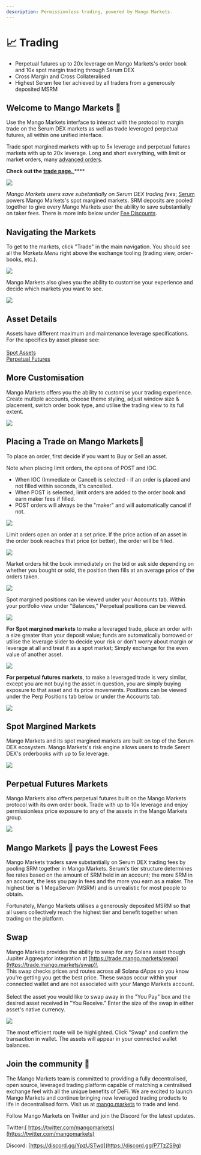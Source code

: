 ```yaml
---
description: Permissionless trading, powered by Mango Markets.
---
```


# 📈 Trading

* Perpetual futures up to 20x leverage on Mango Markets's order book and 10x spot margin trading through Serum DEX
* Cross Margin and Cross Collateralised
* Highest Serum fee tier achieved by all traders from a generously deposited MSRM

## **Welcome to Mango** Market**s** 🥭

Use the Mango Markets interface to interact with the protocol to margin trade on the Serum DEX markets as well as trade leveraged perpetual futures, all within one unified interface.

Trade spot margined markets with up to 5x leverage and perpetual futures markets with up to 20x leverage. Long and short everything, with limit or market orders, many [advanced orders](trade-order-types.md).

**Check out the** [**trade page.** ](https://trade.mango.markets)\*\*\*\*

![](../../.gitbook/assets/tradeee.png)

_Mango Markets users save substantially on Serum DEX trading fees_; [Serum](https://projectserum.com) powers Mango Markets's spot margined markets. SRM deposits are pooled together to give every Mango Markets user the ability to save substantially on taker fees. There is more info below under [Fee Discounts](getting-started.md#how-to-view-fee-discounts-contribute-srm).

## **Navigating the Markets**

To get to the markets, click "Trade" in the main navigation. You should see all the _Markets Menu_ right above the exchange tooling (trading view, order-books, etc.).

![](../../.gitbook/assets/markets.png)

Mango Markets also gives you the ability to customise your experience and decide which markets you want to see.

![](../../.gitbook/assets/markets2.png)

## Asset Details

Assets have different maximum and maintenance leverage specifications. For the specifics by asset please see:\
\
[Spot Assets](../token-specs.md)\
[Perpetual Futures](../perp-contract-specs.md)

## More Customisation

Mango Markets offers you the ability to customise your trading experience. Create multiple accounts, choose theme styling, adjust window size & placement, switch order book type, and utilise the trading view to its full extent.

![](../../.gitbook/assets/customize.png)

## Placing a Trade on Mango Markets🥭

To place an order, first decide if you want to Buy or Sell an asset.

Note when placing limit orders, the options of POST and IOC.

* When IOC (Immediate or Cancel) is selected - if an order is placed and not filled within seconds, it's cancelled.
* When POST is selected, limit orders are added to the order book and earn maker fees if filled.
* POST orders will always be the "maker" and will automatically cancel if not.

![](../../.gitbook/assets/trademodal.png)

Limit orders open an order at a set price. If the price action of an asset in the order book reaches that price (or better), the order will be filled.

![](../../.gitbook/assets/market.png)

Market orders hit the book immediately on the bid or ask side depending on whether you bought or sold, the position then fills at an average price of the orders taken.

![](../../.gitbook/assets/limit.png)

Spot margined positions can be viewed under your Accounts tab. Within your portfolio view under "Balances," Perpetual positions can be viewed.

![](../../.gitbook/assets/positions.png)

**For Spot margined markets** to make a leveraged trade, place an order with a size greater than your deposit value; funds are automatically borrowed or utilise the leverage slider to decide your risk or don't worry about margin or leverage at all and treat it as a spot market; Simply exchange for the even value of another asset.

![](../../.gitbook/assets/sporttop.png)

**For perpetual futures markets**, to make a leveraged trade is very similar, except you are not buying the asset in question, you are simply buying exposure to that asset and its price movements. Positions can be viewed under the Perp Positions tab below or under the Accounts tab.

![](../../.gitbook/assets/perpep.png)

## Spot Margined Markets

Mango Markets and its spot margined markets are built on top of the Serum DEX ecosystem. Mango Markets's risk engine allows users to trade Serem DEX's orderbooks with up to 5x leverage.

![](../../.gitbook/assets/sport.png)

## Perpetual Futures Markets

Mango Markets also offers perpetual futures built on the Mango Markets protocol with its own order book. Trade with up to 10x leverage and enjoy permissionless price exposure to any of the assets in the Mango Markets group.

![](../../.gitbook/assets/perp.png)

## Mango Markets 🥭 **pays the Lowest Fees**

Mango Markets traders save substantially on Serum DEX trading fees by pooling SRM together in Mango Markets. Serum's tier structure determines fee rates based on the amount of SRM held in an account; the more SRM in an account, the less you pay in fees and the more you earn as a maker. The highest tier is 1 MegaSerum (MSRM) and is unrealistic for most people to obtain.

Fortunately, Mango Markets utilises a generously deposited MSRM so that all users collectively reach the highest tier and benefit together when trading on the platform.

## **Swap**

Mango Markets provides the ability to swap for any Solana asset though Jupiter Aggregator integration at [https://trade.mango.markets/swap](https://trade.mango.markets/swap)\
\
This swap checks prices and routes across all Solana dApps so you know you're getting you get the best price. These swaps occur within your connected wallet and are not associated with your Mango Markets account.\
\
Select the asset you would like to swap away in the "You Pay" box and the desired asset received in "You Receive." Enter the size of the swap in either asset's native currency.

![](<../../.gitbook/assets/Screen Shot 2021-12-28 at 2.33.30 PM.png>)

The most efficient route will be highlighted. Click "Swap" and confirm the transaction in wallet. The assets will appear in your connected wallet balances.

## **Join the community** 👾

The Mango Markets team is committed to providing a fully decentralised, open source, leveraged trading platform capable of matching a centralised exchange feel with all the unique benefits of DeFi. We are excited to launch Mango Markets and continue bringing new leveraged trading products to life in decentralised form. Visit us at [mango.markets](https://mango.markets) to trade and lend.

Follow Mango Markets on Twitter and join the Discord for the latest updates.

Twitter:[ https://twitter.com/mangomarkets](https://twitter.com/mangomarkets)

Discord: [https://discord.gg/YpzUSTwd](https://discord.gg/P7TzZS9g)

